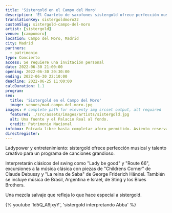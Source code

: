 ```yaml
---
title: 'Sistergold en el Campo del Moro'
description: 'El Cuarteto de saxofones sistergold ofrece perfección musical y talento creativo.'
translationKey: sistergoldmoro22
customSlug: sistergold-campo-del-moro
artist: [sistergold]
venue: [campomoro]
location: Campo del Moro, Madrid
city: Madrid
partners:
  - patrimonio
type: Concierto
access: Se requiere una invitación personal
date: 2022-06-30 21:00:00
opening: 2022-06-30 20:30:00
ending: 2022-06-30 22:10:00
deadline: 2022-06-25 11:00:00
calcDuration: 1.1
program:
seo:
  title: 'Sistergold en el Campo del Moro'
  image: venues/mad-campo-del-moro.jpg
images: # complete path for eleventy img srcset output, alt required
  featured: ./src/assets/images/artists/sistergold.jpg
  alt: Una fuente y el Palacio Real al fondo.
  credit: Patrimonio Nacional
infobox: Entrada libre hasta completar aforo permitido. Asiento reservado solo con invitación personal de la Fundación Goethe.
directregister:
---
```


Ladypower y entretenimiento: sistergold ofrece perfección musical y talento creativo para un programa de canciones grandioso.

Interpretarán clásicos del swing como "Lady be good" y "Route 66", excursiones a la música clásica con piezas de "Childrens Corner" de Claude Debussy y "La reina de Saba" de George Friderich Händel. También se incluye música de Brasil, Argentina e Israel, de Sting y los Blues Brothers.

Una mezcla salvaje que refleja lo que hace especial a sistergold.

{% youtube 'ld5Q_A9jxyY', 'sistergold interpretando Abba' %}
